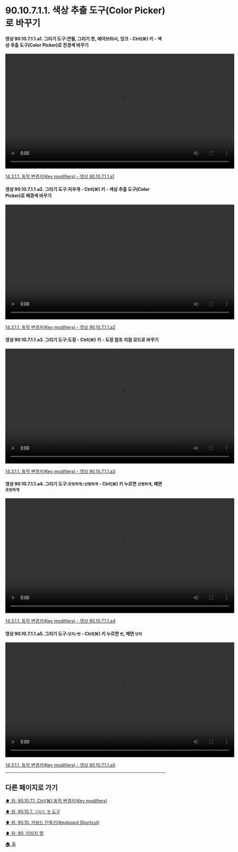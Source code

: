 # 90.10.7.1.1. 색상 추출 도구(Color Picker)로 바꾸기

<a id="90-10-07-01-01-a1"></a>

#### 영상 90.10.7.1.1.a1. 그리기 도구:연필, 그리기 붓, 에어브러시, 잉크 - Ctrl(⌘) 키 - 색상 추출 도구(Color Picker)로 전경색 바꾸기
<video controls="controls" width="720" src="https://github.com/wonder13662/gimp/assets/15767104/878059d8-bfee-451d-82bb-be5679427892"></video>

[14.3.1.1. 동작 변경키(Key modifiers) - 영상 90.10.7.1.1.a1](./14-03-01-01-key_modifiers.md#90-10-07-01-01-a1)

<a id="90-10-07-01-01-a2"></a>

#### 영상 90.10.7.1.1.a2. 그리기 도구:지우개 - Ctrl(⌘) 키 - 색상 추출 도구(Color Picker)로 배경색 바꾸기
<video controls="controls" width="720" src="https://github.com/wonder13662/gimp/assets/15767104/69edb0c4-6ba7-4d3e-b258-371169744a64"></video>

[14.3.1.1. 동작 변경키(Key modifiers) - 영상 90.10.7.1.1.a2](./14-03-01-01-key_modifiers.md#90-10-07-01-01-a2)

<a id="90-10-07-01-01-a3"></a>

#### 영상 90.10.7.1.1.a3. 그리기 도구:도장 - Ctrl(⌘) 키 - 도장 참조 지점 모드로 바꾸기
<video controls="controls" width="720" src="https://github.com/wonder13662/gimp/assets/15767104/f2b801a6-e6f7-4501-82ed-6ab4d1c98f1e"></video>

[14.3.1.1. 동작 변경키(Key modifiers) - 영상 90.10.7.1.1.a3](./14-03-01-01-key_modifiers.md#90-10-07-01-01-a3)

<a id="90-10-07-01-01-a4"></a>

#### 영상 90.10.7.1.1.a4. 그리기 도구:`흐릿하게/선명하게` - Ctrl(⌘) 키 누르면 `선명하게`, 떼면 `흐릿하게`
<video controls="controls" width="720" src="https://github.com/wonder13662/gimp/assets/15767104/9cba9a1c-c055-4345-a6b9-016943c5722e"></video>

[14.3.1.1. 동작 변경키(Key modifiers) - 영상 90.10.7.1.1.a4](./14-03-01-01-key_modifiers.md#90-10-07-01-01-a4)

<a id="90-10-07-01-01-a5"></a>

#### 영상 90.10.7.1.1.a5. 그리기 도구:`닷지/번` - Ctrl(⌘) 키 누르면 `번`, 떼면 `닷지`
<video controls="controls" width="720" src="https://github.com/wonder13662/gimp/assets/15767104/7738f0a3-399f-4643-829e-c5ddec5ea1c4"></video>

[14.3.1.1. 동작 변경키(Key modifiers) - 영상 90.10.7.1.1.a5](./14-03-01-01-key_modifiers.md#90-10-07-01-01-a5)

***

## 다른 페이지로 가기

[⬆️ 위: 90.10.7.1. Ctrl(⌘):동작 변경키(Key modifiers)](./90-10-07-01-00-key_modifier-ctrl.md)

[⬆️ 위: 90.10.7. `그리기 붓` 도구](./90-10-07-00-paint_brush.md)

[⬆️ 위: 90.10. 키보드 단축키(Keyboard Shortcut)](./90-10-00-keyboard_shortcut.md)

[⬆️ 위: 90. 이미지 맵](./90-00-image-map.md)

[🏠 홈](./00-home.md)